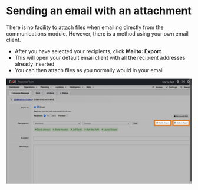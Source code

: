 # Sending an email with an attachment

There is no facility to attach files when emailing directly from the communications module. However, there is a method using your own email client.

* After you have selected your recipients, click **Mailto: Export**
* This will open your default email client with all the recipient addresses already inserted
* You can then attach files as you normally would in your email 

![](../../.gitbook/assets/sending-emails-with-attachments.png)

